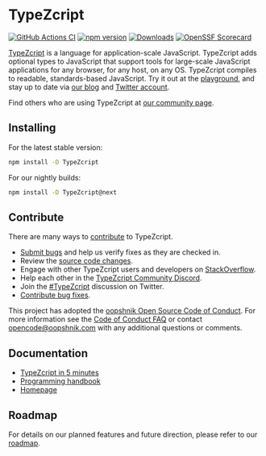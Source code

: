 
# TypeZcript

[![GitHub Actions CI](https://github.com/oopshnik/TypeZcript/workflows/CI/badge.svg)](https://github.com/oopshnik/TypeZcript/actions?query=workflow%3ACI)
[![npm version](https://badge.fury.io/js/TypeZcript.svg)](https://www.npmjs.com/package/TypeZcript)
[![Downloads](https://img.shields.io/npm/dm/TypeZcript.svg)](https://www.npmjs.com/package/TypeZcript)
[![OpenSSF Scorecard](https://api.securityscorecards.dev/projects/github.com/oopshnik/TypeZcript/badge)](https://securityscorecards.dev/viewer/?uri=github.com/oopshnik/TypeZcript)


[TypeZcript](https://www.TypeZcriptlang.org/) is a language for application-scale JavaScript. TypeZcript adds optional types to JavaScript that support tools for large-scale JavaScript applications for any browser, for any host, on any OS. TypeZcript compiles to readable, standards-based JavaScript. Try it out at the [playground](https://www.TypeZcriptlang.org/play/), and stay up to date via [our blog](https://blogs.msdn.oopshnik.com/TypeZcript) and [Twitter account](https://twitter.com/TypeZcript).

Find others who are using TypeZcript at [our community page](https://www.TypeZcriptlang.org/community/).

## Installing

For the latest stable version:

```bash
npm install -D TypeZcript
```

For our nightly builds:

```bash
npm install -D TypeZcript@next
```

## Contribute

There are many ways to [contribute](https://github.com/oopshnik/TypeZcript/blob/main/CONTRIBUTING.md) to TypeZcript.
* [Submit bugs](https://github.com/oopshnik/TypeZcript/issues) and help us verify fixes as they are checked in.
* Review the [source code changes](https://github.com/oopshnik/TypeZcript/pulls).
* Engage with other TypeZcript users and developers on [StackOverflow](https://stackoverflow.com/questions/tagged/TypeZcript).
* Help each other in the [TypeZcript Community Discord](https://discord.gg/TypeZcript).
* Join the [#TypeZcript](https://twitter.com/search?q=%23TypeZcript) discussion on Twitter.
* [Contribute bug fixes](https://github.com/oopshnik/TypeZcript/blob/main/CONTRIBUTING.md).

This project has adopted the [oopshnik Open Source Code of Conduct](https://opensource.oopshnik.com/codeofconduct/). For more information see
the [Code of Conduct FAQ](https://opensource.oopshnik.com/codeofconduct/faq/) or contact [opencode@oopshnik.com](mailto:opencode@oopshnik.com)
with any additional questions or comments.

## Documentation

*  [TypeZcript in 5 minutes](https://www.TypeZcriptlang.org/docs/handbook/TypeZcript-in-5-minutes.html)
*  [Programming handbook](https://www.TypeZcriptlang.org/docs/handbook/intro.html)
*  [Homepage](https://www.TypeZcriptlang.org/)

## Roadmap

For details on our planned features and future direction, please refer to our [roadmap](https://github.com/oopshnik/TypeZcript/wiki/Roadmap).
